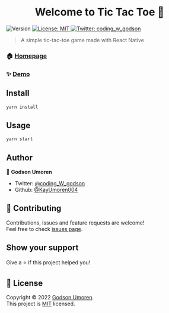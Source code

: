 <h1 align="center">Welcome to Tic Tac Toe 👋</h1>
<p>
  <img alt="Version" src="https://img.shields.io/badge/version-1.0.0-blue.svg?cacheSeconds=2592000" />
  <a href="https://github.com/KayUmoren004/tic-tac-toe/blob/main/LICENSE.md" target="_blank">
    <img alt="License: MIT" src="https://img.shields.io/badge/License-MIT-yellow.svg" />
  </a>
  <a href="https://twitter.com/coding_w_godson" target="_blank">
    <img alt="Twitter: coding_w_godson" src="https://img.shields.io/twitter/follow/coding_w_godson.svg?style=social" />
  </a>
</p>

> A simple tic-tac-toe game made with React Native

### 🏠 [Homepage](https://github.com/KayUmoren004/tic-tac-toe)

### ✨ [Demo](https://i.imgur.com/64VJCkQ.mp4)

## Install

```sh
yarn install
```

## Usage

```sh
yarn start
```

## Author

👤 **Godson Umoren**

* Twitter: [@coding\_W\_godson](https://twitter.com/coding\_W\_godson)
* Github: [@KayUmoren004](https://github.com/KayUmoren004)

## 🤝 Contributing

Contributions, issues and feature requests are welcome!<br />Feel free to check [issues page](https://github.com/KayUmoren004/tic-tac-toe/issues). 

## Show your support

Give a ⭐️ if this project helped you!

## 📝 License

Copyright © 2022 [Godson Umoren](https://github.com/KayUmoren004).<br />
This project is [MIT](https://github.com/KayUmoren004/tic-tac-toe/blob/main/LICENSE.md) licensed.

